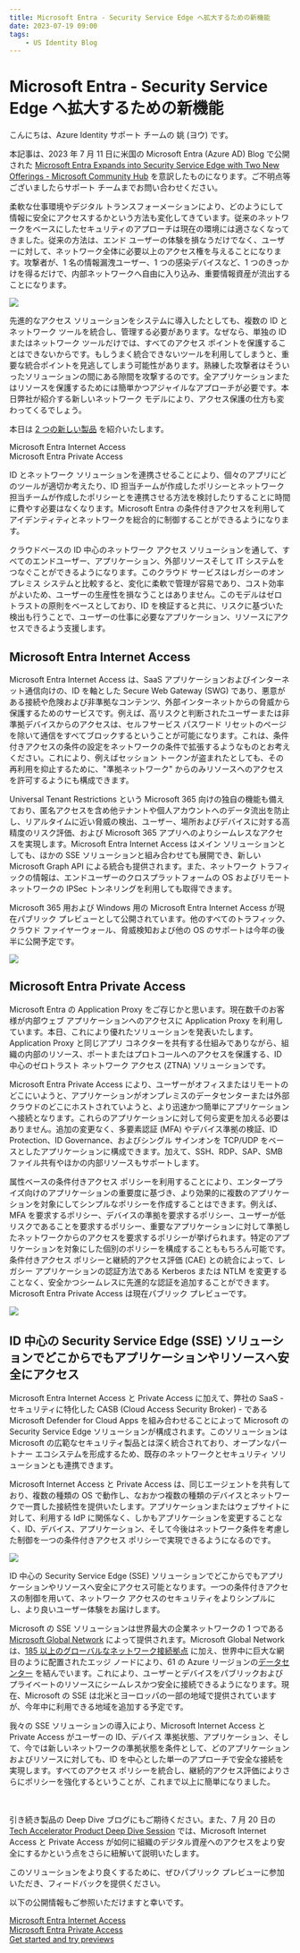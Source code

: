 ```yaml
---
title: Microsoft Entra - Security Service Edge へ拡大するための新機能
date: 2023-07-19 09:00
tags:
    - US Identity Blog
---
```


# Microsoft Entra - Security Service Edge へ拡大するための新機能

こんにちは、Azure Identity サポート チームの 姚 (ヨウ) です。

本記事は、2023 年 7 月 11 日に米国の Microsoft Entra (Azure AD) Blog で公開された [Microsoft Entra Expands into Security Service Edge with Two New Offerings - Microsoft Community Hub](https://techcommunity.microsoft.com/t5/microsoft-entra-azure-ad-blog/microsoft-entra-expands-into-security-service-edge-with-two-new/ba-p/3847829) を意訳したものになります。ご不明点等ございましたらサポート チームまでお問い合わせください。


柔軟な仕事環境やデジタル トランスフォーメーションにより、どのようにして情報に安全にアクセスするかという方法も変化してきています。従来のネットワークをベースにしたセキュリティのアプローチは現在の環境には適さなくなってきました。従来の方法は、エンド ユーザーの体験を損なうだけでなく、ユーザーに対して、ネットワーク全体に必要以上のアクセス権を与えることになります。攻撃者が、1 名の情報漏洩ユーザー、1 つの感染デバイスなど、1 つのきっかけを得るだけで、内部ネットワークへ自由に入り込み、重要情報資産が流出することになります。

![](./microsoft-entra-expands-into-securityserviceedge-with-two-new-offerings/over_view.png)

先進的なアクセス ソリューションをシステムに導入したとしても、複数の ID とネットワーク ツールを統合し、管理する必要があります。なぜなら、単独の ID またはネットワーク ツールだけでは、すべてのアクセス ポイントを保護することはできないからです。もしうまく統合できないツールを利用してしまうと、重要な統合ポイントを見逃してしまう可能性があります。熟練した攻撃者はそういったソリューションの間にある隙間を攻撃するのです。全アプリケーションまたはリソースを保護するためには簡単かつアジャイルなアプローチが必要です。本日弊社が紹介する新しいネットワーク モデルにより、アクセス保護の仕方も変わってくるでしょう。

本日は [2 つの新しい製品](https://www.microsoft.com/en-us/security/blog/2023/07/11/microsoft-entra-expands-into-security-service-edge-and-azure-ad-becomes-microsoft-entra-id/) を紹介いたします。

Microsoft Entra Internet Access<br>
Microsoft Entra Private Access

ID とネットワーク ソリューションを連携させることにより、個々のアプリにどのツールが適切か考えたり、ID 担当チームが作成したポリシーとネットワーク担当チームが作成したポリシーとを連携させる方法を検討したりすることに時間に費やす必要はなくなります。Microsoft Entra の条件付きアクセスを利用してアイデンティティとネットワークを総合的に制御することができるようになります。

クラウドベースの ID 中心のネットワーク アクセス ソリューションを通して、すべてのエンドユーザー、アプリケーション、外部リソースそして IT システムをつなぐことができるようになります。このクラウド サービスはレガシーのオンプレミス システムと比較すると、変化に柔軟で管理が容易であり、コスト効率がよいため、ユーザーの生産性を損なうことはありません。このモデルはゼロ トラストの原則をベースとしており、ID を検証すると共に、リスクに基づいた検出も行うことで、ユーザーの仕事に必要なアプリケーション、リソースにアクセスできるよう支援します。

## Microsoft Entra Internet Access

Microsoft Entra Internet Access は、SaaS アプリケーションおよびインターネット通信向けの、ID を軸とした Secure Web Gateway (SWG) であり、悪意がある接続や危険および非準拠なコンテンツ、外部インターネットからの脅威から保護するためのサービスです。例えば、高リスクと判断されたユーザーまたは非準拠デバイスからのアクセスは、セルフサービス パスワード リセットのページを除いて通信をすべてブロックするということが可能になります。これは、条件付きアクセスの条件の設定をネットワークの条件で拡張するようなものとお考えください。これにより、例えばセッション トークンが盗まれたとしても、その再利用を抑止するために、"準拠ネットワーク" からのみリソースへのアクセスを許可するようにも構成できます。

Universal Tenant Restrictions という Microsoft 365 向けの独自の機能も備えており、匿名アクセスを含め他テナントや個人アカウントへのデータ流出を防止し、リアルタイムに近い脅威の検出、ユーザー、場所およびデバイスに対する高精度のリスク評価、および Microsoft 365 アプリへのよりシームレスなアクセスを実現します。Microsoft Entra Internet Access はメイン ソリューションとしても、ほかの SSE ソリューションと組み合わせても展開でき、新しい Microsoft Graph API による統合も提供されます。また、ネットワーク トラフィックの情報は、エンドユーザーのクロスプラットフォームの OS およびリモート ネットワークの IPSec トンネリングを利用しても取得できます。

Microsoft 365 用および Windows 用の Microsoft Entra Internet Access が現在パブリック プレビューとして公開されています。他のすべてのトラフィック、クラウド ファイヤーウォール、脅威検知および他の OS のサポートは今年の後半に公開予定です。

![](./microsoft-entra-expands-into-securityserviceedge-with-two-new-offerings/internet_access.png)


## Microsoft Entra Private Access

Microsoft Entra の Application Proxy をご存じかと思います。現在数千のお客様が内部ウェブ アプリケーションへのアクセスに Application Proxy を利用しています。本日、これにより優れたソリューションを発表いたします。Application Proxy と同じアプリ コネクターを共有する仕組みでありながら、組織の内部のリソース、ポートまたはプロトコールへのアクセスを保護する、ID 中心のゼロトラスト ネットワーク  アクセス (ZTNA) ソリューションです。

Microsoft Entra Private Access により、ユーザーがオフィスまたはリモートのどこにいようと、アプリケーションがオンプレミスのデータセンターまたは外部クラウドのどこにホストされていようと、より迅速かつ簡単にアプリケーションへ接続となります。これらのアプリケーションに対して何ら変更を加える必要はありません。追加の変更なく、多要素認証 (MFA) やデバイス準拠の検証、ID Protection、ID Governance、およびシングル サインオンを TCP/UDP をベースとしたアプリケーションに構成できます。加えて、SSH、RDP、SAP、SMB ファイル共有やほかの内部リソースもサポートします。

属性ベースの条件付きアクセス ポリシーを利用することにより、エンタープライズ向けのアプリケーションの重要度に基づき、より効果的に複数のアプリケーションを対象にしてシンプルなポリシーを作成することはできます。例えば、MFA を要求するポリシー、デバイスの準拠を要求するポリシー、ユーザーが低リスクであることを要求するポリシー、重要なアプリケーションに対して準拠したネットワークからのアクセスを要求するポリシーが挙げられます。特定のアプリケーションを対象にした個別のポリシーを構成することももちろん可能です。条件付きアクセス ポリシーと継続的アクセス評価 (CAE) との統合によって、レガシー アプリケーションの認証方法である Kerberos または NTLM を変更することなく、安全かつシームレスに先進的な認証を追加することができます。Microsoft Entra Private Access は現在パブリック プレビューです。

![](./microsoft-entra-expands-into-securityserviceedge-with-two-new-offerings/private_access.png)


## ID 中心の Security Service Edge (SSE) ソリューションでどこからでもアプリケーションやリソースへ安全にアクセス

Microsoft Entra Internet Access と Private Access に加えて、弊社の SaaS - セキュリティに特化した CASB (Cloud Access Security Broker) - である Microsoft Defender for Cloud Apps を組み合わせることによって Microsoft の Security Service Edge ソリューションが構成されます。このソリューションは Microsoft の広範なセキュリティ製品とは深く統合されており、オープンなパートナー エコシステムを形成するため、既存のネットワークとセキュリティ ソリューションとも連携できます。

Microsoft Internet Access と Private Access は、同じエージェントを共有しており、複数の種類の OS で動作し、なおかつ複数の種類のデバイスとネットワークで一貫した接続性を提供いたします。アプリケーションまたはウェブサイトに対して、利用する IdP に関係なく、しかもアプリケーションを変更することなく、ID、デバイス、アプリケーション、そして今後はネットワーク条件を考慮した制御を一つの条件付きアクセス ポリシーで実現できるようになるのです。

![](./microsoft-entra-expands-into-securityserviceedge-with-two-new-offerings/sse.png)

ID 中心の Security Service Edge (SSE) ソリューションでどこからでもアプリケーションやリソースへ安全にアクセス可能となります。一つの条件付きアクセスの制御を用いて、ネットワーク アクセスのセキュリティをよりシンプルにし、より良いユーザー体験をお届けします。

Microsoft の SSE ソリューションは世界最大の企業ネットワークの 1 つである [Microsoft Global Network](https://learn.microsoft.com/en-us/azure/networking/microsoft-global-network) によって提供されます。Microsoft Global Network は、[185 以上のグローバルなネットワーク接続拠点](https://azure.microsoft.com/en-us/explore/global-infrastructure/global-network/#features) に加え、世界中に巨大な網目のように配置されたエッジ ノードにより、61 の Azure リージョンの[データセンター](https://azure.microsoft.com/en-us/explore/global-infrastructure/) を結んでいます。これにより、ユーザーとデバイスをパブリックおよびプライベートのリソースにシームレスかつ安全に接続できるようになります。現在、Microsoft の SSE は北米とヨーロッパの一部の地域で提供されていますが、今年中に利用できる地域を追加する予定です。

我々の SSE ソリューションの導入により、Microsoft Internet Access と Private Access がユーザーの ID、デバイス 準拠状態、アプリケーション、そして、今では新しいネットワークの準拠状態を条件として、どのアプリケーションおよびリソースに対しても、ID を中心とした単一のアプローチで安全な接続を実現します。すべてのアクセス ポリシーを統合し、継続的アクセス評価によりさらにポリシーを強化するということが、これまで以上に簡単になりました。<br><br><br>

引き続き製品の Deep Dive ブログにもご期待ください。また、7 月 20 日の [Tech Accelerator Product Deep Dive Session](https://techcommunity.microsoft.com/t5/microsoft-entra-azure-ad-blog/live-series-6-27-amp-7-20-microsoft-entra-tech-accelerator/ba-p/2520433) では、Microsoft Internet Access と Private Access が如何に組織のデジタル資産へのアクセスをより安全にするかという点をさらに紐解いて説明いたします。

このソリューションをより良くするために、ぜひパブリック プレビューに参加いただき、フィードバックを提供ください。

以下の公開情報もご参照いただけますと幸いです。

[Microsoft Entra Internet Access](https://www.microsoft.com/security/business/identity-access/microsoft-entra-internet-access)<br>
[Microsoft Entra Private Access](https://www.microsoft.com/en-us/security/business/identity-access/microsoft-entra-private-access)<br>
[Get started and try previews](https://aka.ms/SSEPublicPreview)
